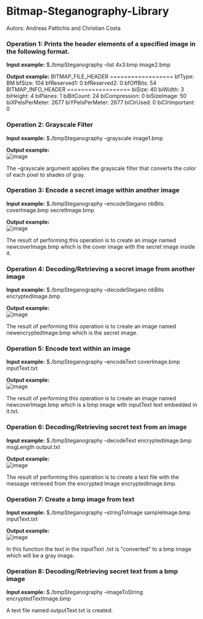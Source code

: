 # Bitmap-Steganography-Library

Autors: Andreas Pattichis and Christian Costa

### Operation 1: Prints the header elements of a specified image in the following format.

**Input example:**
$./bmpSteganography –list 4x3.bmp image2.bmp

**Output example:**
BITMAP_FILE_HEADER ==================
bfType: BM
bfSize: 104
bfReserved1: 0
bfReserved2: 0
bfOffBits: 54
BITMAP_INFO_HEADER ==================
biSize: 40
biWidth: 3
biHeight: 4
biPlanes: 1
biBitCount: 24
biCompression: 0 biSizeImage: 50
biXPelsPerMeter: 2677
biYPelsPerMeter: 2677
biClrUsed: 0
biClrImportant: 0

### Operation 2: Grayscale Filter

**Input example:**
$./bmpSteganography –grayscale image1.bmp 

**Output example:**<br />
![image](https://user-images.githubusercontent.com/63289392/152789017-f8956aea-1e4c-43db-a866-891bc8d8ef7d.png)

The –grayscale argument applies the grayscale filter that converts the color of each pixel to shades of gray. 

### Operation 3: Encode a secret image within another image

**Input example:**
$./bmpSteganography –encodeStegano nbBits coverImage.bmp secretImage.bmp

**Output example:**<br />
![image](https://user-images.githubusercontent.com/63289392/152789063-bc2d53f8-7345-42be-8d45-7aca8dcb8be6.png)

The result of performing this operation is to create an image named newcoverImage.bmp which is the cover image with the secret image inside it.

### Operation 4: Decoding/Retrieving a secret image from another image

**Input example:**
$./bmpSteganography –decodeStegano nbBits encryptedImage.bmp

**Output example:**<br />
![image](https://user-images.githubusercontent.com/63289392/152789158-eba664d3-ff9c-41ea-8597-d4a3e9e401a9.png)

The result of performing this operation is to create an image named newencryptedImage.bmp which is the secret image. 

### Operation 5: Encode text within an image

**Input example:**
$./bmpSteganography –encodeText coverImage.bmp inputText.txt

**Output example:**<br />
![image](https://user-images.githubusercontent.com/63289392/152789600-ea1368df-3798-4d4a-9411-c853e88cfde7.png)

The result of performing this operation is to create an image named newcoverImage.bmp which is a bmp image with inputText text embedded in it.txt.

### Operation 6: Decoding/Retrieving secret text from an image

**Input example:**
$./bmpSteganography –decodeText encryptedImage.bmp msgLength output.txt

**Output example:**<br />
![image](https://user-images.githubusercontent.com/63289392/152789645-564ba06d-5d78-4e1b-8d14-19b675add11d.png)

The result of performing this operation is to create a text file with the message retrieved from the encrypted Image encryptedImage.bmp.

### Operation 7: Create a bmp image from text

**Input example:**
$./bmpSteganography –stringToImage sampleImage.bmp inputText.txt

**Output example:**<br />
![image](https://user-images.githubusercontent.com/63289392/152789688-00ee2dc7-4688-4a47-9c1d-e9d73fbb0cdb.png)

In this function the text in the inputText .txt is "converted" to a bmp image which will be a gray image.

### Operation 8: Decoding/Retrieving secret text from a bmp image

**Input example:**
$./bmpSteganography –imageToString encryptedTextImage.bmp

A text file named outputText.txt is created.
